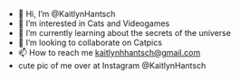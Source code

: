 - 👋 Hi, I’m @KaitlynHantsch
- 👀 I’m interested in Cats and Videogames
- 🌱 I’m currently learning about the secrets of the universe
- 💞️ I’m looking to collaborate on Catpics
- 📫 How to reach me kaitlynhhantsch@gmail.com
- cute pic of me over at Instagram @KaitlynHantsch
<!---
KaitlynHantsch/KaitlynHantsch is a ✨ special ✨ repository because its `README.md` (this file) appears on your GitHub profile.
You can click the Preview link to take a look at your changes.
--->

